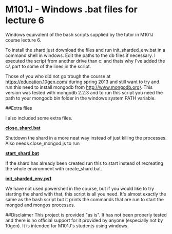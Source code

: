 M101J - Windows .bat files for lecture 6
==============

Windows equivalent of the bash scripts supplied by the tutor in M101J course lecture 6.

To install the shard just download the files and run init_sharded_env.bat in a command shell in windows. Edit the paths
to the db files if necessary. I executed the script from another drive than c: and thats why I've added the c:\ part
to some of the lines in the script.

Those of you who did not go trough the course at https://education.10gen.com/ during spring 2013 and still want to
try and run this need to install mongodb from http://www.mongodb.org/. This version was tested with mongodb 2.2.3
and to run this script you need the path to your mongodb bin folder in the windows system PATH variable.

##Extra files

I also included some extra files.

[**close_shard.bat**](https://github.com/lilja85/m101j-lecture6/blob/master/close_shard.bat)

Shutdown the shard in a more neat way instead of just killing the processes. Also needs close_mongod.js to run

[**start_shard.bat**](https://github.com/lilja85/m101j-lecture6/blob/master/start_shard.bat)

If the shard has already been created run this to start instead of recreating the whole environment with
create_shard.bat.

[**init_sharded_env.ps1**](https://github.com/lilja85/m101j-lecture6/blob/master/init_sharded_env.ps1)

We have not used powershell in the course, but if you would like to try starting the shard with that, this
script is all you need. It's almost exactly the same as the bash script but it prints the commands that
are run to start the mongod and mongos processes.

##Disclaimer
This project is provided "as is". It has not been properly tested and there is no official support for it provided
by anyone (especially not by 10gen). It is intended for M101J's students using windows.
